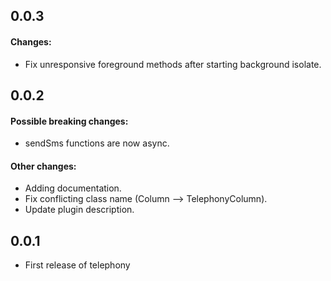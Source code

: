 ## 0.0.3

#### Changes:
* Fix unresponsive foreground methods after starting background isolate.


## 0.0.2

#### Possible breaking changes:
* sendSms functions are now async.

#### Other changes:
* Adding documentation.
* Fix conflicting class name (Column --> TelephonyColumn).
* Update plugin description.


## 0.0.1

* First release of telephony

